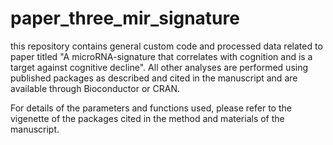 # paper_three_mir_signature
this repository contains general custom code and processed data related to paper titled "A microRNA-signature that correlates with cognition and is a target against cognitive decline". All other analyses are performed using published packages as described and cited in the manuscript and are available through Bioconductor or CRAN. 

For details of the parameters and functions used, please refer to the vigenette of the packages cited in the method and materials of the manuscript. 





